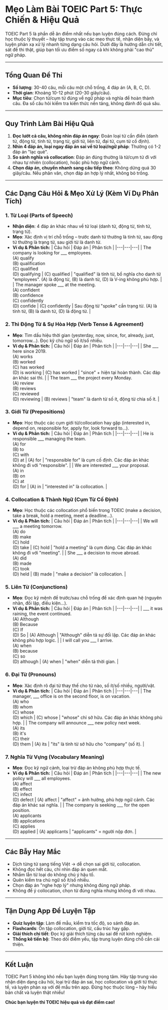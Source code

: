 # Mẹo Làm Bài TOEIC Part 5: Thực Chiến & Hiệu Quả

TOEIC Part 5 là phần dễ ăn điểm nhất nếu bạn luyện đúng cách. Đừng chỉ học thuộc lý thuyết – hãy tập trung vào các mẹo thực tế, nhận diện bẫy, và luyện phản xạ xử lý nhanh từng dạng câu hỏi. Dưới đây là hướng dẫn chi tiết, sát đề thi thật, giúp bạn tối ưu điểm số ngay cả khi không phải "cao thủ" ngữ pháp.

---

## Tổng Quan Đề Thi
- **Số lượng**: 30-40 câu, mỗi câu một chỗ trống, 4 đáp án (A, B, C, D).
- **Thời gian**: Khoảng 10-12 phút (20-30 giây/câu).
- **Mục tiêu**: Chọn từ/cụm từ đúng về ngữ pháp và nghĩa để hoàn thành câu. Đa số câu hỏi kiểm tra kiến thức nền tảng, không đánh đố quá sâu.

---

## Quy Trình Làm Bài Hiệu Quả
1. **Đọc lướt cả câu, không nhìn đáp án ngay**: Đoán loại từ cần điền (danh từ, động từ, tính từ, trạng từ, giới từ, liên từ, đại từ, cụm từ cố định).
2. **Nhìn 4 đáp án, loại ngay đáp án sai về từ loại/ngữ pháp**: Thường có 1-2 đáp án "lạc quẻ".
3. **So sánh nghĩa và collocation**: Đáp án đúng thường là từ/cụm từ đi với nhau tự nhiên (collocation), hoặc phù hợp ngữ cảnh.
4. **Chọn đáp án, chuyển nhanh sang câu tiếp theo**: Không dừng quá 30 giây/câu. Nếu phân vân, chọn đáp án hợp lý nhất, không bỏ trống.

---

## Các Dạng Câu Hỏi & Mẹo Xử Lý (Kèm Ví Dụ Phân Tích)

### 1. Từ Loại (Parts of Speech)
- **Nhận diện**: 4 đáp án khác nhau về từ loại (danh từ, động từ, tính từ, trạng từ).
- **Mẹo**: Xác định vị trí chỗ trống – trước danh từ thường là tính từ, sau động từ thường là trạng từ, sau giới từ là danh từ.
- **Ví dụ & Phân tích:**
| Câu hỏi | Đáp án | Phân tích |
|---|---|---|
| The company is looking for ___ employees. <br> (A) qualify <br> (B) qualification <br> (C) qualified <br> (D) qualifying | (C) qualified | "qualified" là tính từ, bổ nghĩa cho danh từ "employees". (A) là động từ, (B) là danh từ, (D) là V-ing không phù hợp. |
| The manager spoke ___ at the meeting. <br> (A) confident <br> (B) confidence <br> (C) confidently <br> (D) confide | (C) confidently | Sau động từ "spoke" cần trạng từ. (A) là tính từ, (B) là danh từ, (D) là động từ. |

### 2. Thì Động Từ & Sự Hòa Hợp (Verb Tense & Agreement)
- **Mẹo**: Tìm dấu hiệu thời gian (yesterday, now, since, for, already, just, tomorrow...). Đọc kỹ chủ ngữ số ít/số nhiều.
- **Ví dụ & Phân tích:**
| Câu hỏi | Đáp án | Phân tích |
|---|---|---|
| She ___ here since 2019. <br> (A) works <br> (B) worked <br> (C) has worked <br> (D) is working | (C) has worked | "since" + hiện tại hoàn thành. Các đáp án khác sai thì. |
| The team ___ the project every Monday. <br> (A) review <br> (B) reviews <br> (C) reviewed <br> (D) reviewing | (B) reviews | "team" là danh từ số ít, động từ chia số ít. |

### 3. Giới Từ (Prepositions)
- **Mẹo**: Học thuộc các cụm giới từ/collocation hay gặp (interested in, depend on, responsible for, apply for, look forward to...).
- **Ví dụ & Phân tích:**
| Câu hỏi | Đáp án | Phân tích |
|---|---|---|
| He is responsible ___ managing the team. <br> (A) for <br> (B) to <br> (C) with <br> (D) at | (A) for | "responsible for" là cụm cố định. Các đáp án khác không đi với "responsible". |
| We are interested ___ your proposal. <br> (A) in <br> (B) on <br> (C) at <br> (D) for | (A) in | "interested in" là collocation. |

### 4. Collocation & Thành Ngữ (Cụm Từ Cố Định)
- **Mẹo**: Học thuộc các collocation phổ biến trong TOEIC (make a decision, take a break, hold a meeting, meet a deadline...).
- **Ví dụ & Phân tích:**
| Câu hỏi | Đáp án | Phân tích |
|---|---|---|
| We will ___ a meeting tomorrow. <br> (A) do <br> (B) make <br> (C) hold <br> (D) take | (C) hold | "hold a meeting" là cụm đúng. Các đáp án khác không đi với "meeting". |
| She ___ a decision to move abroad. <br> (A) did <br> (B) made <br> (C) took <br> (D) held | (B) made | "make a decision" là collocation. |

### 5. Liên Từ (Conjunctions)
- **Mẹo**: Đọc kỹ mệnh đề trước/sau chỗ trống để xác định quan hệ (nguyên nhân, đối lập, điều kiện...).
- **Ví dụ & Phân tích:**
| Câu hỏi | Đáp án | Phân tích |
|---|---|---|
| ___ it was raining, the event continued. <br> (A) Although <br> (B) Because <br> (C) If <br> (D) So | (A) Although | "Although" diễn tả sự đối lập. Các đáp án khác không phù hợp logic. |
| I will call you ___ I arrive. <br> (A) when <br> (B) because <br> (C) so <br> (D) although | (A) when | "when" diễn tả thời gian. |

### 6. Đại Từ (Pronouns)
- **Mẹo**: Xác định rõ đại từ thay thế cho từ nào, số ít/số nhiều, người/vật.
- **Ví dụ & Phân tích:**
| Câu hỏi | Đáp án | Phân tích |
|---|---|---|
| The manager, ___ office is on the second floor, is on vacation. <br> (A) who <br> (B) whom <br> (C) whose <br> (D) which | (C) whose | "whose" chỉ sở hữu. Các đáp án khác không phù hợp. |
| The company will announce ___ new policy next week. <br> (A) its <br> (B) it's <br> (C) their <br> (D) them | (A) its | "its" là tính từ sở hữu cho "company" (số ít). |

### 7. Nghĩa Từ Vựng (Vocabulary Meaning)
- **Mẹo**: Đọc kỹ ngữ cảnh, loại trừ đáp án không phù hợp thực tế.
- **Ví dụ & Phân tích:**
| Câu hỏi | Đáp án | Phân tích |
|---|---|---|
| The new policy will ___ all employees. <br> (A) affect <br> (B) effect <br> (C) infect <br> (D) defect | (A) affect | "affect" = ảnh hưởng, phù hợp ngữ cảnh. Các đáp án khác sai nghĩa. |
| The company is seeking ___ for the open position. <br> (A) applicants <br> (B) applications <br> (C) applies <br> (D) applied | (A) applicants | "applicants" = người nộp đơn. |

---

## Các Bẫy Hay Mắc
- Dịch từng từ sang tiếng Việt → dễ chọn sai giới từ, collocation.
- Không đọc hết câu, chỉ nhìn đáp án quen mắt.
- Nhầm lẫn từ loại do không chú ý hậu tố.
- Quên kiểm tra chủ ngữ số ít/số nhiều.
- Chọn đáp án "nghe hợp lý" nhưng không đúng ngữ pháp.
- Không để ý collocation, chọn từ đúng nghĩa nhưng không đi với nhau.

---

## Tận Dụng App Để Luyện Tập
- **Quiz luyện tập**: Làm đề mẫu, kiểm tra tốc độ, so sánh đáp án.
- **Flashcards**: Ôn tập collocation, giới từ, cấu trúc hay gặp.
- **Giải thích chi tiết**: Đọc kỹ giải thích từng câu sai để rút kinh nghiệm.
- **Thống kê tiến bộ**: Theo dõi điểm yếu, tập trung luyện đúng chỗ cần cải thiện.

---

## Kết Luận
TOEIC Part 5 không khó nếu bạn luyện đúng trọng tâm. Hãy tập trung vào nhận diện dạng câu hỏi, loại trừ đáp án sai, học collocation và giới từ thực tế, và luyện phản xạ với đề mẫu trên app. Đừng học thuộc lòng – hãy hiểu bản chất và luyện thật nhiều!

**Chúc bạn luyện thi TOEIC hiệu quả và đạt điểm cao!**